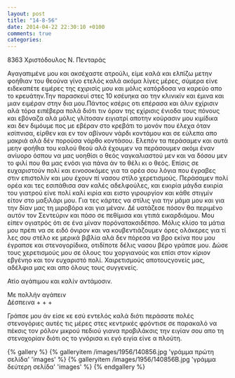 ```yaml
---
layout: post
title: "14-8-56"
date: 2014-04-22 22:30:10 +0100
comments: true
categories: 
---
```


8363 Χριστόδουλος Ν. Πενταράς

Αγαγαπιμένε μου και ακσέχαστε ατρούλι, είμε καλά και ελπίζω μετην φοήθιαν του θεούνα γίνο ετελός καλά ακόμα λίγες μέρες, σύμερα είνε ειδεκαπέτε ειμέρες της εχιρισίς μου και μόλις κατόρδοσα να καρεύο απο το κρευάτην.Την παρασκευί στες 10 κσέυηκα αο την κλινικίν και έμινα και μιαν ειμέραν στην δια μου.Πάντος κσέρις οτι επέρασα και άλιν εχίρισιν αλά τόρα ειπέβερα πολά διότι τιν όραν της εχίρισις ένιοδα τους πόνους και εβόναζα αλά μόλις γλίτοσαν ειγιατρί αποτην κούρασιν μου κιμίδικα και δεν διμόυμε πος με εβέραν στο κρεβάτι το μονόν που έλεχα όταν κσίπνισα, είρθεν και εν τον αβίνουν νάρδι κοντάμου και σε εύλεπα απο μακριά αλά δέν πορούσα νάρθο κοντάσου. Ελεπόν τα περάσαμεν και αυτά μεην φοήθια του καλού θεού αλά έχουμεν να περάσουμεν ακόμι έναν ανίυορο όσπου να μας υοηθίσι ο θεός ναγκαλιαστού μεν και να δόσου μεν το φιλί που θα μας ενόσι για πάνα άν το θέλι κι ο θεός. Επίσις σε ευχαριστούν πολί και εινοσοκόμες για τα ορέα σου λόγια που έγραβες στιν επιστολίν και μου έχουν πί νασου στίλο χερετισμούς. Περάσαμεν πολί ορέα και τες εσιπάθισα σαν καλές αδελφούλες, και εικιρία μάγδα εικιρία του γιατρού είνε πολί καλί κιρία και ειστο γιρουργίον και κάθε στιγμίν είτον στο μαξιλάρι μου.
Για τες κάρτες να στίλις για την μάμα μου και για την δίαν μας τη μιροβόρα και για μέναν. Δέ υατάζεσε πόσον θα περιμένο αυτόν τον Σεντεύριν και πόσο σε πεθίμισα και γτιπά εικαρδιάμου. Μου είπεν ογιατρός ότι σε ένα μίναν πορόνατακσιδέπσο.
Μόλις κλίσο τα μάτια μου πρέπι να σε ειδό όνιρον και να κουβεντιάζουμεν όρες ολάκερες για τί λες σου στέλο κε μερικά βιβλία αλά δεν πόρεσα να βρο εκίνα που μου έγραπσε και στενογορίδικα, οτιδίποτε δέλις νασου βέρο γράπσε μου.
Δώσε τους χερετισμούς μου σε όλους του χοργιανούς και επίσι στον κίριον εβγένηο και τον ευχαριστό πολί. Χαιρετισμούς αποτουςγονείς μας, αδέλφια μας και απο όλους τους συγγενείς.

Ατίο αγάπιμου και καλίν αντάμοσιν.

Με πολλήν αγάπειν<br/>
 Δέσπεινα + + +

Γράπσε μου άν είσε κε εσύ εντελός καλά διότι περάσατε πολές στενογόριες αυτές τις μέρες στες κεντρικές φρόντισε σε παρακαλό να πέκσις τον ρόλον μικρού πεδιού γιανα προβιλάκσις την ειγίαν σου απο τη στενοχορίαν διότι ος το γνόρισα κι εγό ειγία είνε α πλούτη.

{% gallery %}
  {% galleryitem /images/1956/140856.jpg 'γράμμα πρώτη σελίδα' 'images' %}
  {% galleryitem /images/1956/140856B.jpg 'γράμμα δεύτερη σελίδα' 'images' %}
{% endgallery %}
